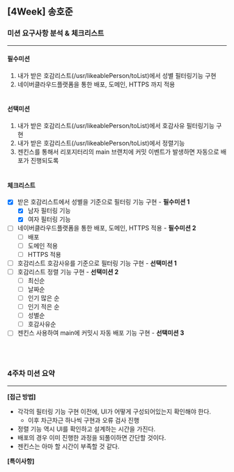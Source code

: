## [4Week] 송호준

### 미션 요구사항 분석 & 체크리스트

---
#### 필수미션
1. 내가 받은 호감리스트(/usr/likeablePerson/toList)에서 성별 필터링기능 구현
2. 네이버클라우드플랫폼을 통한 배포, 도메인, HTTPS 까지 적용
<br><br>
#### 선택미션
1. 내가 받은 호감리스트(/usr/likeablePerson/toList)에서 호감사유 필터링기능 구현
2. 내가 받은 호감리스트(/usr/likeablePerson/toList)에서 정렬기능
3. 젠킨스를 통해서 리포지터리의 main 브랜치에 커밋 이벤트가 발생하면 자동으로 배포가 진행되도록
<br><br>
#### 체크리스트
- [x] 받은 호감리스트에서 성별을 기준으로 필터링 기능 구현 - **필수미션 1**
  - [x] 남자 필터링 기능
  - [x] 여자 필터링 기능
- [ ] 네이버클라우드플랫폼을 통한 배포, 도메인, HTTPS 적용 - **필수미션 2**
  - [ ] 배포
  - [ ] 도메인 적용
  - [ ] HTTPS 적용
- [ ] 호감리스트 호감사유를 기준으로 필터링 기능 구현 - **선택미션 1**
- [ ] 호감리스트 정렬 기능 구현 - **선택미션 2**
  - [ ] 최신순
  - [ ] 날짜순
  - [ ] 인기 많은 순
  - [ ] 인기 적은 순
  - [ ] 성별순
  - [ ] 호감사유순
- [ ] 젠킨스 사용하여 main에 커밋시 자동 배포 기능 구현 - **선택미션 3**

<br><br>

### 4주차 미션 요약

---

**[접근 방법]**

- 각각의 필터링 기능 구현 이전에, UI가 어떻게 구성되어있는지 확인해야 한다.
  - 이후 차근차근 하나씩 구현과 오류 검사 진행
- 정렬 기능 역시 UI를 확인하고 설계하는 시간을 가진다.
- 배포의 경우 이미 진행한 과정을 되풀이하면 간단할 것이다.
- 젠킨스는 아마 할 시간이 부족할 것 같다.


**[특이사항]**

